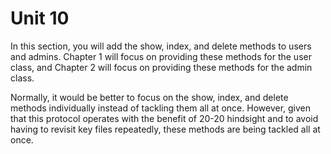 # Unit 10

In this section, you will add the show, index, and delete methods to users and admins.  Chapter 1 will focus on providing these methods for the user class, and Chapter 2 will focus on providing these methods for the admin class.

Normally, it would be better to focus on the show, index, and delete methods individually instead of tackling them all at once.  However, given that this protocol operates with the benefit of 20-20 hindsight and to avoid having to revisit key files repeatedly, these methods are being tackled all at once.
